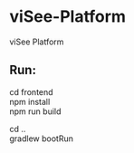 # viSee-Platform
viSee Platform

## Run:  
cd frontend  
npm install  
npm run build  

cd ..  
gradlew bootRun  
